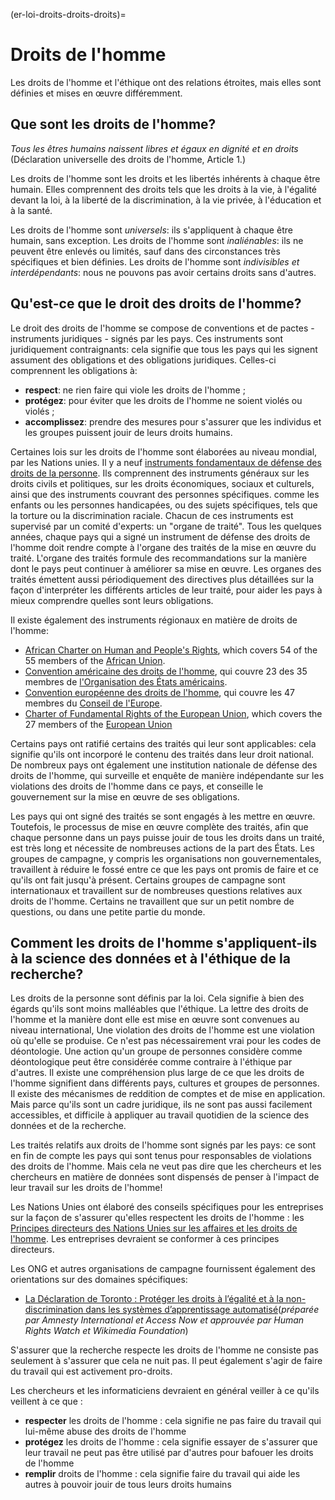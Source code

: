 (er-loi-droits-droits-droits)=
# Droits de l'homme

Les droits de l'homme et l'éthique ont des relations étroites, mais elles sont définies et mises en œuvre différemment.

## Que sont les droits de l'homme?

_Tous les êtres humains naissent libres et égaux en dignité et en droits_ (Déclaration universelle des droits de l'homme, Article 1.)

Les droits de l'homme sont les droits et les libertés inhérents à chaque être humain. Elles comprennent des droits tels que les droits à la vie, à l'égalité devant la loi, à la liberté de la discrimination, à la vie privée, à l'éducation et à la santé.

Les droits de l'homme sont _universels_: ils s'appliquent à chaque être humain, sans exception. Les droits de l'homme sont _inaliénables_: ils ne peuvent être enlevés ou limités, sauf dans des circonstances très spécifiques et bien définies. Les droits de l'homme sont _indivisibles et interdépendants_: nous ne pouvons pas avoir certains droits sans d'autres.

## Qu'est-ce que le droit des droits de l'homme?

Le droit des droits de l'homme se compose de conventions et de pactes - instruments juridiques - signés par les pays. Ces instruments sont juridiquement contraignants: cela signifie que tous les pays qui les signent assument des obligations et des obligations juridiques. Celles-ci comprennent les obligations à:
- **respect**: ne rien faire qui viole les droits de l'homme ;
- **protégez**: pour éviter que les droits de l'homme ne soient violés ou violés ;
- **accomplissez**: prendre des mesures pour s'assurer que les individus et les groupes puissent jouir de leurs droits humains.

<!--- add Scriberia human rights illustration here -->

Certaines lois sur les droits de l'homme sont élaborées au niveau mondial, par les Nations unies. Il y a neuf [instruments fondamentaux de défense des droits de la personne](https://www.ohchr.org/EN/ProfessionalInterest/Pages/CoreInstruments.aspx). Ils comprennent des instruments généraux sur les droits civils et politiques, sur les droits économiques, sociaux et culturels, ainsi que des instruments couvrant des personnes spécifiques. comme les enfants ou les personnes handicapées, ou des sujets spécifiques, tels que la torture ou la discrimination raciale. Chacun de ces instruments est supervisé par un comité d'experts: un "organe de traité". Tous les quelques années, chaque pays qui a signé un instrument de défense des droits de l'homme doit rendre compte à l'organe des traités de la mise en œuvre du traité. L'organe des traités formule des recommandations sur la manière dont le pays peut continuer à améliorer sa mise en œuvre. Les organes des traités émettent aussi périodiquement des directives plus détaillées sur la façon d'interpréter les différents articles de leur traité, pour aider les pays à mieux comprendre quelles sont leurs obligations.

Il existe également des instruments régionaux en matière de droits de l'homme:
- [African Charter on Human and People's Rights](https://au.int/en/treaties/african-charter-human-and-peoples-rights), which covers 54 of the 55 members of the [African Union](https://au.int/en/member_states/countryprofiles2).
- [Convention américaine des droits de l'homme](http://cidh.oas.org/Basicos/English/Basic3.American%20Convention.htm), qui couvre 23 des 35 membres de [l'Organisation des États américains](http://www.oas.org/en/about/member_states.asp).
- [Convention européenne des droits de l'homme](https://www.coe.int/en/web/conventions/full-list/-/conventions/treaty/005), qui couvre les 47 membres du [Conseil de l'Europe](https://www.coe.int/en/web/about-us/our-member-states).
- [Charter of Fundamental Rights of the European Union](https://eur-lex.europa.eu/legal-content/EN/TXT/?uri=CELEX:12012P/TXT), which covers the 27 members of the [European Union](https://europa.eu/european-union/about-eu/countries_en)

Certains pays ont ratifié certains des traités qui leur sont applicables: cela signifie qu'ils ont incorporé le contenu des traités dans leur droit national. De nombreux pays ont également une institution nationale de défense des droits de l'homme, qui surveille et enquête de manière indépendante sur les violations des droits de l'homme dans ce pays, et conseille le gouvernement sur la mise en œuvre de ses obligations.

Les pays qui ont signé des traités se sont engagés à les mettre en œuvre. Toutefois, le processus de mise en œuvre complète des traités, afin que chaque personne dans un pays puisse jouir de tous les droits dans un traité, est très long et nécessite de nombreuses actions de la part des États. Les groupes de campagne, y compris les organisations non gouvernementales, travaillent à réduire le fossé entre ce que les pays ont promis de faire et ce qu'ils ont fait jusqu'à présent. Certains groupes de campagne sont internationaux et travaillent sur de nombreuses questions relatives aux droits de l'homme. Certains ne travaillent que sur un petit nombre de questions, ou dans une petite partie du monde.

## Comment les droits de l'homme s'appliquent-ils à la science des données et à l'éthique de la recherche?

Les droits de la personne sont définis par la loi. Cela signifie à bien des égards qu'ils sont moins malléables que l'éthique. La lettre des droits de l'homme et la manière dont elle est mise en œuvre sont convenues au niveau international, Une violation des droits de l'homme est une violation où qu'elle se produise. Ce n'est pas nécessairement vrai pour les codes de déontologie. Une action qu'un groupe de personnes considère comme déontologique peut être considérée comme contraire à l'éthique par d'autres. Il existe une compréhension plus large de ce que les droits de l'homme signifient dans différents pays, cultures et groupes de personnes. Il existe des mécanismes de reddition de comptes et de mise en application. Mais parce qu'ils sont un cadre juridique, ils ne sont pas aussi facilement accessibles, et difficile à appliquer au travail quotidien de la science des données et de la recherche.

Les traités relatifs aux droits de l'homme sont signés par les pays: ce sont en fin de compte les pays qui sont tenus pour responsables de violations des droits de l'homme. Mais cela ne veut pas dire que les chercheurs et les chercheurs en matière de données sont dispensés de penser à l'impact de leur travail sur les droits de l'homme!

Les Nations Unies ont élaboré des conseils spécifiques pour les entreprises sur la façon de s'assurer qu'elles respectent les droits de l'homme : les [Principes directeurs des Nations Unies sur les affaires et les droits de l'homme](https://www.business-humanrights.org/en/big-issues/un-guiding-principles-on-business-human-rights/). Les entreprises devraient se conformer à ces principes directeurs.

Les ONG et autres organisations de campagne fournissent également des orientations sur des domaines spécifiques:
- [La Déclaration de Toronto : Protéger les droits à l’égalité et à la non-discrimination dans les systèmes d’apprentissage automatisé](https://www.accessnow.org/the-toronto-declaration-protecting-the-rights-to-equality-and-non-discrimination-in-machine-learning-systems/)(_préparée par Amnesty International et Access Now et approuvée par Human Rights Watch et Wikimedia Foundation_)

S'assurer que la recherche respecte les droits de l'homme ne consiste pas seulement à s'assurer que cela ne nuit pas. Il peut également s'agir de faire du travail qui est activement pro-droits.

Les chercheurs et les informaticiens devraient en général veiller à ce qu'ils veillent à ce que :
- **respecter** les droits de l'homme : cela signifie ne pas faire du travail qui lui-même abuse des droits de l'homme
- **protégez** les droits de l'homme : cela signifie essayer de s'assurer que leur travail ne peut pas être utilisé par d'autres pour bafouer les droits de l'homme
- **remplir** droits de l'homme : cela signifie faire du travail qui aide les autres à pouvoir jouir de tous leurs droits humains
